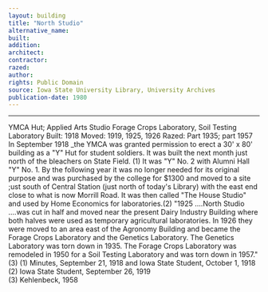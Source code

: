 ```yaml
---
layout: building
title: "North Studio"
alternative_name: 
built: 
addition:
architect: 
contractor: 
razed: 
author:
rights: Public Domain
source: Iowa State University Library, University Archives
publication-date: 1980 
---
```

---

YMCA Hut; Applied Arts Studio 
Forage Crops Laboratory, Soil Testing Laboratory 
Built: 1918 Moved: 1919, 1925, 1926 Razed: Part 1935; part 1957 
In September 1918 _the YMCA was granted permission to erect a 30' x 80' building as a "Y" Hut for student soldiers. It was built the next month just north of the bleachers on State Field. (1) It was "Y" No. 2 with Alumni Hall "Y" No. 1. By the following year it was no longer needed for its original purpose and was purchased by the college for $1300 and moved to a site ;ust south of Central Station (just north of today's Library) with the east end close to what is now Morrill Road. It was then called "The House Studio" and used by Home Economics for laboratories.(2) 
"1925 ....North Studio ....was cut in half and moved near the present Dairy Industry Building where both halves were used as temporary agricultural laboratories. In 1926 they were moved to an area east of the Agronomy Building and became the Forage Crops Laboratory and the Genetics Laboratory. The Genetics Laboratory was torn down in 1935. The Forage Crops Laboratory was remodeled in 1950 for a Soil Testing Laboratory and was torn down in 1957."(3) 
(1)  Minutes,  September 21,  1918 and  Iowa State Student, October 1,  1918  
(2)  Iowa State Student, September 26,  1919  
(3)  Kehlenbeck,  1958